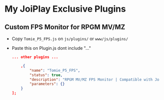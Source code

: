 # My JoiPlay Exclusive Plugins


## Custom FPS Monitor for RPGM MV/MZ
- Copy `Tomie_P5_FPS.js` on `js/plugins/` or `www/js/plugins/`
- Paste this on Plugin.js dont include "..."

    ```json
    ... other plugins ...
    
        ,{
            "name": "Tomie_P5_FPS",
            "status": true,
            "description": "RPGM MV/MZ FPS Monitor | Compatible with JoiPlay RPGM MV PixiJS v5",
            "parameters": {}
        }
    ];
    ```

